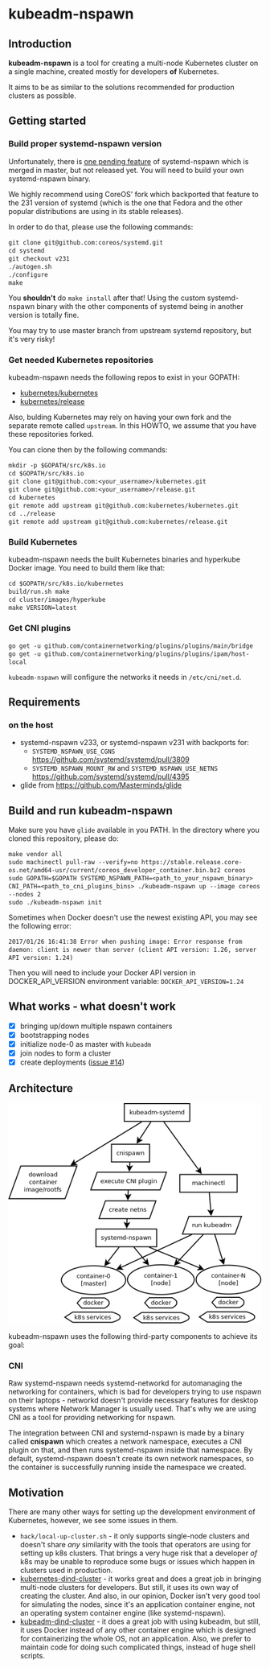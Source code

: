 # kubeadm-nspawn

## Introduction

__kubeadm-nspawn__ is a tool for creating a multi-node Kubernetes cluster
on a single machine, created mostly for developers __of__ Kubernetes.

It aims to be as similar to the solutions recommended for production
clusters as possible.

## Getting started

### Build proper systemd-nspawn version

Unfortunately, there is [one pending feature](https://github.com/systemd/systemd/pull/4395)
of systemd-nspawn which is merged in master, but not released yet.
You will need to build your own systemd-nspawn binary.

We highly recommend using CoreOS' fork which backported that feature
to the 231 version of systemd (which is the one that Fedora and
the other popular distributions are using in its stable releases).

In order to do that, please use the following commands:

```
git clone git@github.com:coreos/systemd.git
cd systemd
git checkout v231
./autogen.sh
./configure
make
```

You **shouldn't** do `make install` after that! Using the custom
systemd-nspawn binary with the other components of systemd being
in another version is totally fine.

You may try to use master branch from upstream systemd repository, but
it's very risky!

### Get needed Kubernetes repositories

kubeadm-nspawn needs the following repos to exist in your GOPATH:

* [kubernetes/kubernetes](https://github.com/kubernetes/kubernetes)
* [kubernetes/release](https://github.com/kubernetes/release)

Also, bulding Kubernetes may rely on having your own fork and the
separate remote called `upstream`. In this HOWTO, we assume that
you have these repositories forked.

You can clone then by the following commands:

```
mkdir -p $GOPATH/src/k8s.io
cd $GOPATH/src/k8s.io
git clone git@github.com:<your_username>/kubernetes.git
git clone git@github.com:<your_username>/release.git
cd kubernetes
git remote add upstream git@github.com:kubernetes/kubernetes.git
cd ../release
git remote add upstream git@github.com:kubernetes/release.git
```

### Build Kubernetes

kubeadm-nspawn needs the built Kubernetes binaries and hyperkube
Docker image. You need to build them like that:

```
cd $GOPATH/src/k8s.io/kubernetes
build/run.sh make
cd cluster/images/hyperkube
make VERSION=latest
```

### Get CNI plugins

```
go get -u github.com/containernetworking/plugins/plugins/main/bridge
go get -u github.com/containernetworking/plugins/plugins/ipam/host-local
```

`kubeadm-nspawn` will configure the networks it needs in `/etc/cni/net.d`.

## Requirements

### on the host

  * systemd-nspawn v233, or systemd-nspawn v231 with backports for:
    * `SYSTEMD_NSPAWN_USE_CGNS` https://github.com/systemd/systemd/pull/3809
    * `SYSTEMD_NSPAWN_MOUNT_RW` and `SYSTEMD_NSPAWN_USE_NETNS` https://github.com/systemd/systemd/pull/4395
  * glide from https://github.com/Masterminds/glide

## Build and run kubeadm-nspawn

Make sure you have `glide` available in you PATH.
In the directory where you cloned this repository, please do:

```
make vendor all
sudo machinectl pull-raw --verify=no https://stable.release.core-os.net/amd64-usr/current/coreos_developer_container.bin.bz2 coreos
sudo GOPATH=$GOPATH SYSTEMD_NSPAWN_PATH=<path_to_your_nspawn_binary> CNI_PATH=<path_to_cni_plugins_bins> ./kubeadm-nspawn up --image coreos --nodes 2
sudo ./kubeadm-nspawn init
```

Sometimes when Docker doesn't use the newest existing API, you may see
the following error:

```
2017/01/26 16:41:38 Error when pushing image: Error response from daemon: client is newer than server (client API version: 1.26, server API version: 1.24)
```

Then you will need to include your Docker API version in DOCKER_API_VERSION
environment variable: `DOCKER_API_VERSION=1.24 `

## What works - what doesn't work

- [x] bringing up/down multiple nspawn containers
- [x] bootstrapping nodes
- [x] initialize node-0 as master with `kubeadm`
- [x] join nodes to form a cluster
- [x] create deployments ([issue #14](https://github.com/kinvolk/kubeadm-nspawn/issues/14))

## Architecture

![Architecture Diagram](architecture.png?raw=true "Architecture")

kubeadm-nspawn uses the following third-party components to
achieve its goal:

### CNI

Raw systemd-nspawn needs systemd-networkd for automanaging the networking
for containers, which is bad for developers trying to use nspawn on their
laptops - networkd doesn't provide necessary features for desktop systems
where Network Manager is usually used. That's why we are using CNI as a
tool for providing networking for nspawn.

The integration between CNI and systemd-nspawn is made by a binary
called __cnispawn__ which creates a network namespace, executes a CNI
plugin on that, and then runs systemd-nspawn inside that namespace.
By default, systemd-nspawn doesn't create its own network namespaces,
so the container is successfully running inside the namespace we
created.

## Motivation

There are many other ways for setting up the development environment
of Kubernetes, however, we see some issues in them.

* `hack/local-up-cluster.sh` - it only supports single-node clusters
  and doesn't share _any_ similarity with the tools that operators
  are using for setting up k8s clusters. That brings a very huge
  risk that a developer _of_ k8s may be unable to reproduce some
  bugs or issues which happen in clusters used in production.
* [kubernetes-dind-cluster](https://github.com/sttts/kubernetes-dind-cluster) -
  it works great and does a great job in bringing multi-node clusters
  for developers. But still, it uses its own way of creating the
  cluster. And also, in our opinion, Docker isn't very good tool
  for simulating the nodes, since it's an application container
  engine, not an operating system container engine (like
  systemd-nspawn).
* [kubeadm-dind-cluster](https://github.com/Mirantis/kubeadm-dind-cluster) -
  it does a great job with using kubeadm, but still, it uses Docker
  instead of any other container engine which is designed for
  containerizing the whole OS, not an application. Also, we prefer
  to maintain code for doing such complicated things, instead of
  huge shell scripts.
